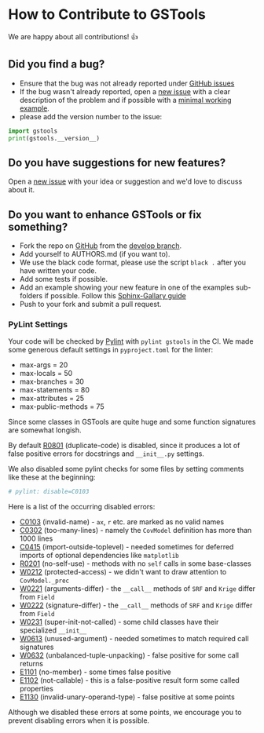 # How to Contribute to GSTools

We are happy about all contributions! :thumbsup:


## Did you find a bug?

- Ensure that the bug was not already reported under
[GitHub issues](https://github.com/GeoStat-Framework/GSTools/issues)
- If the bug wasn't already reported, open a
[new issue](https://github.com/GeoStat-Framework/GSTools/issues) with a clear
description of the problem and if possible with a
[minimal working example](https://en.wikipedia.org/wiki/Minimal_working_example).
- please add the version number to the issue:

```python
import gstools
print(gstools.__version__)
```


## Do you have suggestions for new features?

Open a [new issue](https://github.com/GeoStat-Framework/GSTools/issues)
with your idea or suggestion and we'd love to discuss about it.


## Do you want to enhance GSTools or fix something?

- Fork the repo on [GitHub](https://github.com/GeoStat-Framework/GSTools) from the [develop branch](https://github.com/GeoStat-Framework/GSTools/tree/develop).
- Add yourself to AUTHORS.md (if you want to).
- We use the black code format, please use the script `black .` after you have written your code.
- Add some tests if possible.
- Add an example showing your new feature in one of the examples sub-folders if possible.
  Follow this [Sphinx-Gallary guide](https://sphinx-gallery.github.io/stable/syntax.html#embed-rst-in-your-example-python-files)
- Push to your fork and submit a pull request.

### PyLint Settings

Your code will be checked by [Pylint](https://github.com/PyCQA/pylint/)
with `pylint gstools` in the CI.
We made some generous default settings in `pyproject.toml` for the linter:

- max-args = 20
- max-locals = 50
- max-branches = 30
- max-statements = 80
- max-attributes = 25
- max-public-methods = 75

Since some classes in GSTools are quite huge and some function signatures are
somewhat longish.

By default [R0801](https://vald-phoenix.github.io/pylint-errors/plerr/errors/similarities/R0801)
(duplicate-code) is disabled, since it produces a lot of false positive errors
for docstrings and `__init__.py` settings.

We also disabled some pylint checks for some files by setting
comments like these at the beginning:
```python
# pylint: disable=C0103
```

Here is a list of the occurring disabled errors:
- [C0103](https://vald-phoenix.github.io/pylint-errors/plerr/errors/basic/C0103)
  (invalid-name) - `ax`, `r` etc. are marked as no valid names
- [C0302](https://vald-phoenix.github.io/pylint-errors/plerr/errors/format/C0302)
  (too-many-lines) - namely the `CovModel` definition has more than 1000 lines
- [C0415](https://vald-phoenix.github.io/pylint-errors/plerr/errors/imports/C0415)
  (import-outside-toplevel) - needed sometimes for deferred imports of optional
  dependencies like `matplotlib`
- [R0201](https://vald-phoenix.github.io/pylint-errors/plerr/errors/classes/R0201)
  (no-self-use) - methods with no `self` calls in some base-classes
- [W0212](https://vald-phoenix.github.io/pylint-errors/plerr/errors/classes/W0212)
  (protected-access) - we didn't want to draw attention to `CovModel._prec`
- [W0221](https://vald-phoenix.github.io/pylint-errors/plerr/errors/classes/W0221)
  (arguments-differ) - the `__call__` methods of `SRF` and `Krige` differ from `Field`
- [W0222](https://vald-phoenix.github.io/pylint-errors/plerr/errors/classes/W0222)
  (signature-differ) - the `__call__` methods of `SRF` and `Krige` differ from `Field`
- [W0231](https://vald-phoenix.github.io/pylint-errors/plerr/errors/classes/W0231)
  (super-init-not-called) - some child classes have their specialized `__init__`
- [W0613](https://vald-phoenix.github.io/pylint-errors/plerr/errors/variables/W0613)
  (unused-argument) - needed sometimes to match required call signatures
- [W0632](https://vald-phoenix.github.io/pylint-errors/plerr/errors/variables/W0632)
  (unbalanced-tuple-unpacking) - false positive for some call returns
- [E1101](https://vald-phoenix.github.io/pylint-errors/plerr/errors/typecheck/E1101)
  (no-member) - some times false positive
- [E1102](https://vald-phoenix.github.io/pylint-errors/plerr/errors/typecheck/E1102)
  (not-callable) - this is a false-positive result form some called properties
- [E1130](https://vald-phoenix.github.io/pylint-errors/plerr/errors/typecheck/E1130)
  (invalid-unary-operand-type) - false positive at some points

Although we disabled these errors at some points, we encourage you to prevent
disabling errors when it is possible.